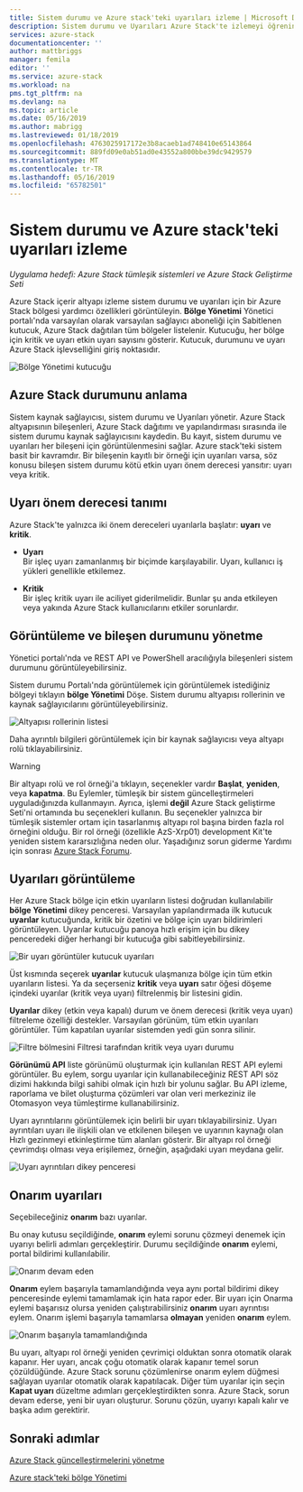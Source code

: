 ```yaml
---
title: Sistem durumu ve Azure stack'teki uyarıları izleme | Microsoft Docs
description: Sistem durumu ve Uyarıları Azure Stack'te izlemeyi öğrenin.
services: azure-stack
documentationcenter: ''
author: mattbriggs
manager: femila
editor: ''
ms.service: azure-stack
ms.workload: na
pms.tgt_pltfrm: na
ms.devlang: na
ms.topic: article
ms.date: 05/16/2019
ms.author: mabrigg
ms.lastreviewed: 01/18/2019
ms.openlocfilehash: 4763025917172e3b8acaeb1ad748410e65143864
ms.sourcegitcommit: 889fd09e0ab51ad0e43552a800bbe39dc9429579
ms.translationtype: MT
ms.contentlocale: tr-TR
ms.lasthandoff: 05/16/2019
ms.locfileid: "65782501"
---
```

# <a name="monitor-health-and-alerts-in-azure-stack"></a>Sistem durumu ve Azure stack'teki uyarıları izleme

*Uygulama hedefi: Azure Stack tümleşik sistemleri ve Azure Stack Geliştirme Seti*

Azure Stack içerir altyapı izleme sistem durumu ve uyarıları için bir Azure Stack bölgesi yardımcı özellikleri görüntüleyin. **Bölge Yönetimi** Yönetici portalı'nda varsayılan olarak varsayılan sağlayıcı aboneliği için Sabitlenen kutucuk, Azure Stack dağıtılan tüm bölgeler listelenir. Kutucuğu, her bölge için kritik ve uyarı etkin uyarı sayısını gösterir. Kutucuk, durumunu ve uyarı Azure Stack işlevselliğini giriş noktasıdır.

![Bölge Yönetimi kutucuğu](media/azure-stack-monitor-health/image1.png)

## <a name="understand-health-in-azure-stack"></a>Azure Stack durumunu anlama

Sistem kaynak sağlayıcısı, sistem durumu ve Uyarıları yönetir. Azure Stack altyapısının bileşenleri, Azure Stack dağıtımı ve yapılandırması sırasında ile sistem durumu kaynak sağlayıcısını kaydedin. Bu kayıt, sistem durumu ve uyarıları her bileşeni için görüntülenmesini sağlar. Azure stack'teki sistem basit bir kavramdır. Bir bileşenin kayıtlı bir örneği için uyarıları varsa, söz konusu bileşen sistem durumu kötü etkin uyarı önem derecesi yansıtır: uyarı veya kritik.

## <a name="alert-severity-definition"></a>Uyarı önem derecesi tanımı

Azure Stack'te yalnızca iki önem dereceleri uyarılarla başlatır: **uyarı** ve **kritik**.

- **Uyarı**  
  Bir işleç uyarı zamanlanmış bir biçimde karşılayabilir. Uyarı, kullanıcı iş yükleri genellikle etkilemez.

- **Kritik**  
  Bir işleç kritik uyarı ile aciliyet giderilmelidir. Bunlar şu anda etkileyen veya yakında Azure Stack kullanıcılarını etkiler sorunlardır.


## <a name="view-and-manage-component-health-state"></a>Görüntüleme ve bileşen durumunu yönetme

Yönetici portalı'nda ve REST API ve PowerShell aracılığıyla bileşenleri sistem durumunu görüntüleyebilirsiniz.

Sistem durumu Portalı'nda görüntülemek için görüntülemek istediğiniz bölgeyi tıklayın **bölge Yönetimi** Döşe. Sistem durumu altyapısı rollerinin ve kaynak sağlayıcılarını görüntüleyebilirsiniz.

![Altyapısı rollerinin listesi](media/azure-stack-monitor-health/image2.png)

Daha ayrıntılı bilgileri görüntülemek için bir kaynak sağlayıcısı veya altyapı rolü tıklayabilirsiniz.

> [!WARNING]  
> Bir altyapı rolü ve rol örneği'a tıklayın, seçenekler vardır **Başlat**, **yeniden**, veya **kapatma**. Bu Eylemler, tümleşik bir sistem güncelleştirmeleri uyguladığınızda kullanmayın. Ayrıca, işlemi **değil** Azure Stack geliştirme Seti'ni ortamında bu seçenekleri kullanın. Bu seçenekler yalnızca bir tümleşik sistemler ortam için tasarlanmış altyapı rol başına birden fazla rol örneğini olduğu. Bir rol örneği (özellikle AzS-Xrp01) development Kit'te yeniden sistem kararsızlığına neden olur. Yaşadığınız sorun giderme Yardımı için sonrası [Azure Stack Forumu](https://aka.ms/azurestackforum).
>

## <a name="view-alerts"></a>Uyarıları görüntüleme

Her Azure Stack bölge için etkin uyarıların listesi doğrudan kullanılabilir **bölge Yönetimi** dikey penceresi. Varsayılan yapılandırmada ilk kutucuk **uyarılar** kutucuğunda, kritik bir özetini ve bölge için uyarı bildirimleri görüntüleyen. Uyarılar kutucuğu panoya hızlı erişim için bu dikey penceredeki diğer herhangi bir kutucuğa gibi sabitleyebilirsiniz.

![Bir uyarı görüntüler kutucuk uyarıları](media/azure-stack-monitor-health/image3.png)

Üst kısmında seçerek **uyarılar** kutucuk ulaşmanıza bölge için tüm etkin uyarıların listesi. Ya da seçerseniz **kritik** veya **uyarı** satır öğesi döşeme içindeki uyarılar (kritik veya uyarı) filtrelenmiş bir listesini gidin. 

**Uyarılar** dikey (etkin veya kapalı) durum ve önem derecesi (kritik veya uyarı) filtreleme özelliği destekler. Varsayılan görünüm, tüm etkin uyarıları görüntüler. Tüm kapatılan uyarılar sistemden yedi gün sonra silinir.

![Filtre bölmesini Filtresi tarafından kritik veya uyarı durumu](media/azure-stack-monitor-health/alert-view.png)

**Görünümü API** liste görünümü oluşturmak için kullanılan REST API eylemi görüntüler. Bu eylem, sorgu uyarılar için kullanabileceğiniz REST API söz dizimi hakkında bilgi sahibi olmak için hızlı bir yolunu sağlar. Bu API izleme, raporlama ve bilet oluşturma çözümleri var olan veri merkeziniz ile Otomasyon veya tümleştirme kullanabilirsiniz.

Uyarı ayrıntılarını görüntülemek için belirli bir uyarı tıklayabilirsiniz. Uyarı ayrıntıları uyarı ile ilişkili olan ve etkilenen bileşen ve uyarının kaynağı olan Hızlı gezinmeyi etkinleştirme tüm alanları gösterir. Bir altyapı rol örneği çevrimdışı olması veya erişilemez, örneğin, aşağıdaki uyarı meydana gelir.  

![Uyarı ayrıntıları dikey penceresi](media/azure-stack-monitor-health/alert-detail.png)

## <a name="repair-alerts"></a>Onarım uyarıları

Seçebileceğiniz **onarım** bazı uyarılar.

Bu onay kutusu seçildiğinde, **onarım** eylemi sorunu çözmeyi denemek için uyarıyı belirli adımları gerçekleştirir. Durumu seçildiğinde **onarım** eylemi, portal bildirimi kullanılabilir.

![Onarım devam eden](media/azure-stack-monitor-health/repair-in-progress.png)

**Onarım** eylem başarıyla tamamlandığında veya aynı portal bildirimi dikey penceresinde eylemi tamamlamak için hata rapor eder.  Bir uyarı için Onarma eylemi başarısız olursa yeniden çalıştırabilirsiniz **onarım** uyarı ayrıntısı eylem. Onarım işlemi başarıyla tamamlarsa **olmayan** yeniden **onarım** eylem.

![Onarım başarıyla tamamlandığında](media/azure-stack-monitor-health/repair-completed.png)

Bu uyarı, altyapı rol örneği yeniden çevrimiçi olduktan sonra otomatik olarak kapanır. Her uyarı, ancak çoğu otomatik olarak kapanır temel sorun çözüldüğünde. Azure Stack sorunu çözümlenirse onarım eylem düğmesi sağlayan uyarılar otomatik olarak kapatılacak.  Diğer tüm uyarılar için seçin **Kapat uyarı** düzeltme adımları gerçekleştirdikten sonra. Azure Stack, sorun devam ederse, yeni bir uyarı oluşturur. Sorunu çözün, uyarıyı kapalı kalır ve başka adım gerektirir.

## <a name="next-steps"></a>Sonraki adımlar

[Azure Stack güncelleştirmelerini yönetme](azure-stack-updates.md)

[Azure stack'teki bölge Yönetimi](azure-stack-region-management.md)
